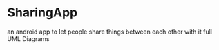 # SharingApp
an android app to let people share things between each other with it full UML Diagrams
